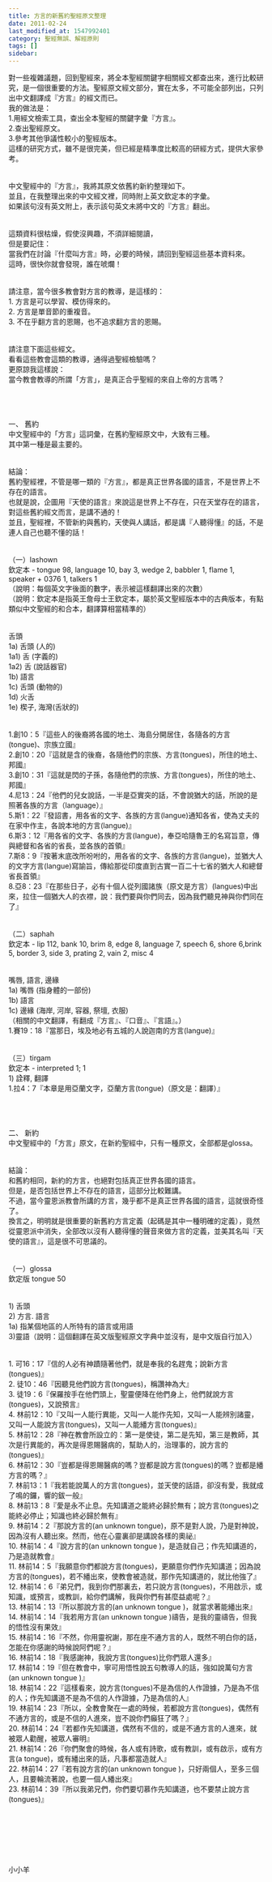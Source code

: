 ```yaml
---
title: 方言的新舊約聖經原文整理
date: 2011-02-24
last_modified_at: 1547992401
category: 聖經無誤、解經原則
tags: []
sidebar: 
---
```


<p>對一些複雜議題，回到聖經來，將全本聖經關鍵字相關經文都查出來，進行比較研究，是一個很重要的方法。<!--more-->聖經原文經文部分，實在太多，不可能全部列出，只列出中文翻譯成『方言』的經文而已。<br/>我的做法是：<br/>1.用經文檢索工具，查出全本聖經的關鍵字彙『方言』。<br/>2.查出聖經原文。<br/>3.參考其他爭議性較小的聖經版本。<br/>這樣的研究方式，雖不是很完美，但已經是精準度比較高的研經方式，提供大家參考。<br/><br/><br/>中文聖經中的『方言』，我將其原文依舊約新約整理如下。<br/>並且，在我整理出來的中文經文裡，同時附上英文欽定本的字彙。<br/>如果該句沒有英文附上，表示該句英文未將中文的『方言』翻出。<br/><br/><br/>這類資料很枯燥，假使沒興趣，不須詳細閱讀，<br/>但是要記住：<br/>當我們在討論『什麼叫方言』時，必要的時候，請回到聖經這些基本資料來。<br/>這時，很快你就會發現，誰在唬爛！<br/><br/><br/>請注意，當今很多教會對方言的教導，是這樣的：<br/>1.	方言是可以學習、模仿得來的。<br/>2.	方言是單音節的重複音。<br/>3.	不在乎翻方言的恩賜，也不追求翻方言的恩賜。<br/><br/><br/>請注意下面這些經文。<br/>看看這些教會這類的教導，通得過聖經檢驗嗎？<br/>更原諒我這樣說：<br/>當今教會教導的所謂「方言」，是真正合乎聖經的來自上帝的方言嗎？<br/><br/><br/><br/><br/>一、 舊約<br/>中文聖經中的「方言」這詞彙，在舊約聖經原文中，大致有三種。<br/>其中第一種是最主要的。<br/><br/><br/>結論：<br/>舊約聖經裡，不管是哪一類的『方言』，都是真正世界各國的語言，不是世界上不存在的語言。<br/>也就是說，企圖用『天使的語言』來說這是世界上不存在，只在天堂存在的語言，對這些舊約經文而言，是講不通的！<br/>並且，聖經裡，不管新約與舊約，天使與人講話，都是講『人聽得懂』的話，不是連人自己也聽不懂的話！<br/><br/><br/>（一）lashown<br/>欽定本 - tongue 98, language 10, bay 3, wedge 2, babbler 1, flame 1,<br/>speaker + 0376 1, talkers 1 <br/>（說明：每個英文字後面的數字，表示被這樣翻譯出來的次數）<br/>（說明：欽定本是指英王詹母士王欽定本，屬於英文聖經版本中的古典版本，有點類似中文聖經的和合本，翻譯算相當精準的）<br/><br/><br/>舌頭<br/>1a) 舌頭 (人的)<br/>1a1) 舌 (字義的)<br/>1a2) 舌 (說話器官)<br/>1b) 語言<br/>1c) 舌頭 (動物的)<br/>1d) 火舌 <br/>1e) 楔子, 海灣(舌狀的)<br/><br/><br/>1.創10：5『這些人的後裔將各國的地土、海島分開居住，各隨各的方言(tongue)、宗族立國』<br/>2.創10：20『這就是含的後裔，各隨他們的宗族、方言(tongues)，所住的地土、邦國』<br/>3.創10：31『這就是閃的子孫，各隨他們的宗族、方言(tongues)，所住的地土、邦國』<br/>4.尼13：24『他們的兒女說話，一半是亞實突的話，不會說猶大的話，所說的是照著各族的方言（language）』<br/>5.斯1：22『發詔書，用各省的文字、各族的方言(langue)通知各省，使為丈夫的在家中作主，各說本地的方言(langue)』<br/>6.斯3：12『用各省的文字、各族的方言(langue)，奉亞哈隨魯王的名寫旨意，傳與總督和各省的省長，並各族的首領』<br/>7.斯8：9『按著末底改所吩咐的，用各省的文字、各族的方言(langue)，並猶大人的文字方言(langue)寫諭旨，傳給那從印度直到古實一百二十七省的猶大人和總督省長首領』<br/>8.亞8：23『在那些日子，必有十個人從列國諸族（原文是方言）(langues)中出來，拉住一個猶大人的衣襟，說：我們要與你們同去，因為我們聽見神與你們同在了』<br/><br/><br/>（二）saphah<br/>欽定本 - lip 112, bank 10, brim 8, edge 8, language 7, speech 6, shore 6,brink 5, border 3, side 3, prating 2, vain 2, misc 4<br/><br/><br/>嘴唇, 語言, 邊緣<br/>1a) 嘴唇 (指身體的一部份)<br/>1b) 語言<br/>1c) 邊緣 (海岸, 河岸, 容器, 祭壇, 衣服)<br/>（相關的中文翻譯，有翻成『方言』、『口音』、『言語』。）<br/>1.賽19：18『當那日，埃及地必有五城的人說迦南的方言(langue)』<br/><br/><br/>（三）tirgam <br/>欽定本 - interpreted 1; 1<br/>1) 詮釋, 翻譯<br/>1.拉4：7『本章是用亞蘭文字，亞蘭方言(tongue)（原文是：翻譯）』<br/><br/><br/><br/><br/>二、 新約<br/>中文聖經中的「方言」原文，在新約聖經中，只有一種原文，全部都是glossa。<br/><br/><br/>結論：<br/>和舊約相同，新約的方言，也絕對包括真正世界各國的語言。<br/>但是，是否包括世界上不存在的語言，這部分比較難講。<br/>不過，當今靈恩派教會所講的方言，幾乎都不是真正世界各國的語言，這就很奇怪了。<br/>換言之，明明就是很重要的新舊約方言定義（起碼是其中一種明確的定義），竟然從靈恩派中消失，全部改以沒有人聽得懂的聲音來做方言的定義，並美其名叫『天使的語言』，這是很不可思議的。<br/><br/><br/>（一）glossa<br/>欽定版 tongue 50<br/><br/><br/>1) 舌頭<br/>2) 方言. 語言<br/>1a) 指某個地區的人所特有的語言或用語<br/>3)靈語（說明：這個翻譯在英文版聖經原文字典中並沒有，是中文版自行加入）<br/><br/><br/>1. 可16：17『信的人必有神蹟隨著他們，就是奉我的名趕鬼；說新方言(tongues)』<br/>2. 徒10：46『因聽見他們說方言(tongues)，稱讚神為大』<br/>3. 徒19：6『保羅按手在他們頭上，聖靈便降在他們身上，他們就說方言(tongues)，又說預言』<br/>4. 林前12：10『又叫一人能行異能，又叫一人能作先知，又叫一人能辨別諸靈，又叫一人能說方言(tongues)，又叫一人能繙方言(tongues)』<br/>5. 林前12：28『神在教會所設立的：第一是使徒，第二是先知，第三是教師，其次是行異能的，再次是得恩賜醫病的，幫助人的，治理事的，說方言的(tongues)』<br/>6. 林前12：30『豈都是得恩賜醫病的嗎？豈都是說方言(tongues)的嗎？豈都是繙方言的嗎？』<br/>7. 林前13：1『我若能說萬人的方言(tongues)，並天使的話語，卻沒有愛，我就成了鳴的鑼，響的鈸一般』<br/>8. 林前13：8『愛是永不止息。先知講道之能終必歸於無有；說方言(tongues)之能終必停止；知識也終必歸於無有』<br/>9. 林前14：2『那說方言的(an unknown tongue)，原不是對人說，乃是對神說，因為沒有人聽出來。然而，他在心靈裏卻是講說各樣的奧祕』<br/>10. 林前14：4『說方言的(an unknown tongue )，是造就自己；作先知講道的，乃是造就教會』<br/>11. 林前14：5『我願意你們都說方言(tongues)，更願意你們作先知講道；因為說方言的(tongues)，若不繙出來，使教會被造就，那作先知講道的，就比他強了』<br/>12. 林前14：6『弟兄們，我到你們那裏去，若只說方言(tongues)，不用啟示，或知識，或預言，或教訓，給你們講解，我與你們有甚麼益處呢？』<br/>13. 林前14：13『所以那說方言的(an unknown tongue )，就當求著能繙出來』<br/>14. 林前14：14『我若用方言(an unknown tongue )禱告，是我的靈禱告，但我的悟性沒有果效』<br/>15. 林前14：16『不然，你用靈祝謝，那在座不通方言的人，既然不明白你的話，怎能在你感謝的時候說阿們呢？』<br/>16. 林前14：18『我感謝神，我說方言(tongues)比你們眾人還多』<br/>17. 林前14：19『但在教會中，寧可用悟性說五句教導人的話，強如說萬句方言(an unknown tongue )』<br/>18. 林前14：22『這樣看來，說方言(tongues)不是為信的人作證據，乃是為不信的人；作先知講道不是為不信的人作證據，乃是為信的人』<br/>19. 林前14：23『所以，全教會聚在一處的時候，若都說方言(tongues)，偶然有不通方言的，或是不信的人進來，豈不說你們癲狂了嗎？』<br/>20. 林前14：24『若都作先知講道，偶然有不信的，或是不通方言的人進來，就被眾人勸醒，被眾人審明』<br/>21. 林前14：26『你們聚會的時候，各人或有詩歌，或有教訓，或有啟示，或有方言(a tongue)，或有繙出來的話，凡事都當造就人』<br/>22. 林前14：27『若有說方言的(an unknown tongue )，只好兩個人，至多三個人，且要輪流著說，也要一個人繙出來』<br/>23. 林前14：39『所以我弟兄們，你們要切慕作先知講道，也不要禁止說方言(tongues)』<br/><br/><br/><br/><br/><br/><br/><br/>小小羊</p>